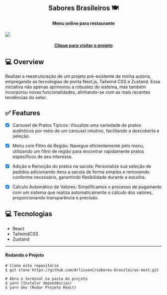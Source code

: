 <h2 align="center">
 <br>Sabores Brasileiros 🍽️
</h2>

<h4 align="center">
Menu online para restaurante
</h4>
<img src="https://i.imgur.com/QfQvgX9.png">
<h4 align="center"><a href="https://sabores-brasileiros-next.vercel.app/">Clique para visitar o projeto</a></h4>

## 💻 Overview

Realizei a reestruturação de um projeto pré-existente de minha autoria, empregando as tecnologias de ponta Next.js, Tailwind CSS e Zustand. Essa iniciativa não apenas aprimorou a robustez do sistema, mas também incorporou novas funcionalidades, alinhando-se com as mais recentes tendências do setor.

## ✅ Features

- [x] Carousel de Pratos Típicos:
      Visualize uma variedade de pratos autênticos por meio de um carousel intuitivo, facilitando a descoberta e seleção.

- [x] Menu com Filtro de Região: 
      Navegue eficientemente pelo menu, utilizando um filtro de região para encontrar rapidamente pratos específicos de seu interesse.

- [x] Adição e Remoção do pratos na sacola:
      Personalize sua seleção de pedidos adicionando itens a sacola de forma simples e removendo conforme necessário, garantindo flexibilidade durante a escolha.

- [x] Cálculo Automático de Valores: 
      Simplificamos o processo de pagamento com um sistema que realiza automaticamente o cálculo dos valores, proporcionando transparência e precisão.

## 💻 Tecnologias

- React
- TailwindCSS
- Zustand

---
#### Rodando o Projeto 
```
# Clone este repositório
$ git clone https://github.com/ArlissonC/sabores-brasileiros-next.git

# Abra o terminal na pasta do projeto
$ yarn (Instalar dependências)
$ yarn dev (Rodar Projeto React)
